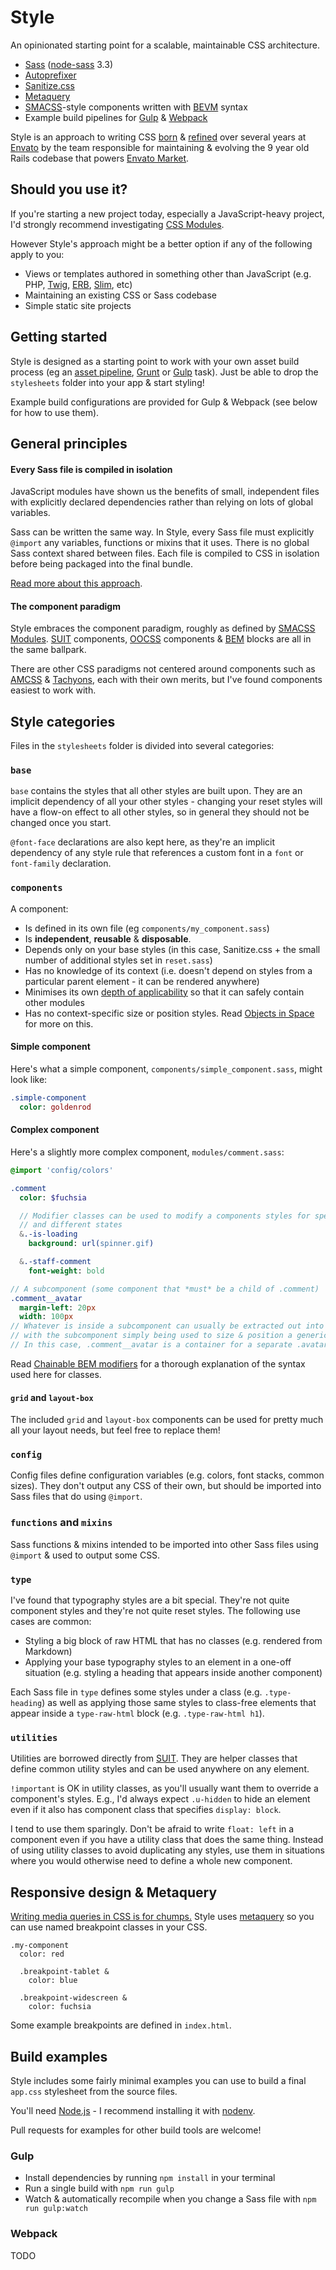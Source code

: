 # Style

An opinionated starting point for a scalable, maintainable CSS architecture.

- [Sass](http://sass-lang.com/) ([node-sass](https://github.com/sass/node-sass) 3.3)
- [Autoprefixer](https://github.com/postcss/autoprefixer)
- [Sanitize.css](https://10up.github.io/sanitize.css/)
- [Metaquery](https://github.com/benschwarz/metaquery)
- [SMACSS](http://smacss.com/)-style components written with [BEVM](http://webuild.envato.com/blog/chainable-bem-modifiers/) syntax
- Example build pipelines for [Gulp](http://gulpjs.com/) & [Webpack](https://webpack.github.io/)

Style is an approach to writing CSS [born](http://webuild.envato.com/blog/how-to-scale-and-maintain-legacy-css-with-sass-and-smacss/) & [refined](http://market.envato.com/) over several years at [Envato](http://www.envato.com/) by the team responsible for maintaining & evolving the 9 year old Rails codebase that powers [Envato Market](http://market.envato.com/).

## Should you use it?

If you're starting a new project today, especially a JavaScript-heavy project, I'd strongly recommend investigating [CSS Modules](http://glenmaddern.com/articles/css-modules).

However Style's approach might be a better option if any of the following apply to you:

- Views or templates authored in something other than JavaScript (e.g. PHP, [Twig](http://twig.sensiolabs.org/), [ERB](http://apidock.com/ruby/ERB), [Slim](http://slim-lang.com/), etc)
- Maintaining an existing CSS or Sass codebase
- Simple static site projects

## Getting started

Style is designed as a starting point to work with your own asset build process (eg an [asset pipeline](http://guides.rubyonrails.org/asset_pipeline.html), [Grunt](http://gruntjs.com/) or [Gulp](http://gulpjs.com/) task). Just be able to drop the `stylesheets` folder into your app & start styling!

Example build configurations are provided for Gulp & Webpack (see below for how to use them).

## General principles

#### Every Sass file is compiled in isolation

JavaScript modules have shown us the benefits of small, independent files with explicitly declared dependencies rather than relying on lots of global variables.

Sass can be written the same way. In Style, every Sass file must explicitly `@import` any variables, functions or mixins that it uses. There is no global Sass context shared between files. Each file is compiled to CSS in isolation before being packaged into the final bundle.

[Read more about this approach](http://bensmithett.com/smarter-css-builds-with-webpack/#no-global-sass-context).

#### The component paradigm

Style embraces the component paradigm, roughly as defined by [SMACSS Modules](https://smacss.com/book/type-module). [SUIT](https://github.com/suitcss/suit/) components, [OOCSS](https://github.com/stubbornella/oocss) components & [BEM](https://en.bem.info/method/definitions/) blocks are all in the same ballpark.

There are other CSS paradigms not centered around components such as [AMCSS](https://amcss.github.io/) & [Tachyons](http://tachyons.io/), each with their own merits, but I've found components easiest to work with.

## Style categories

Files in the `stylesheets` folder is divided into several categories:

### `base`

`base` contains the styles that all other styles are built upon. They are an implicit dependency of all your other styles - changing your reset styles will have a flow-on effect to all other styles, so in general they should not be changed once you start.

`@font-face` declarations are also kept here, as they're an implicit dependency of any style rule that references a custom font in a `font` or `font-family` declaration.

### `components`

A component:

- Is defined in its own file (eg `components/my_component.sass`)
- Is **independent**, **reusable** & **disposable**.
- Depends only on your base styles (in this case, Sanitize.css + the small number of additional styles set in `reset.sass`)
- Has no knowledge of its context (i.e. doesn't depend on styles from a particular parent element - it can be rendered anywhere)
- Minimises its own [depth of applicability](http://smacss.com/book/applicability) so that it can safely contain other modules
- Has no context-specific size or position styles. Read [Objects in Space](https://medium.com/objects-in-space/f6f404727) for more on this.

#### Simple component

Here's what a simple component, `components/simple_component.sass`, might look like:

```sass
.simple-component
  color: goldenrod
```

#### Complex component

Here's a slightly more complex component, `modules/comment.sass`:

```sass
@import 'config/colors'

.comment
  color: $fuchsia

  // Modifier classes can be used to modify a components styles for special cases
  // and different states
  &.-is-loading
    background: url(spinner.gif)

  &.-staff-comment
    font-weight: bold

// A subcomponent (some component that *must* be a child of .comment)
.comment__avatar
  margin-left: 20px
  width: 100px
// Whatever is inside a subcomponent can usually be extracted out into its own component,
// with the subcomponent simply being used to size & position a generic container.
// In this case, .comment__avatar is a container for a separate .avatar component.
```

Read [Chainable BEM modifiers](http://webuild.envato.com/blog/chainable-bem-modifiers/) for a thorough explanation of the syntax used here for classes.

#### `grid` and `layout-box`

The included `grid` and `layout-box` components can be used for pretty much all your layout needs, but feel free to replace them!

### `config`

Config files define configuration variables (e.g. colors, font stacks, common sizes). They don't output any CSS of their own, but should be imported into Sass files that do using `@import`.

### `functions` and `mixins`

Sass functions & mixins intended to be imported into other Sass files using `@import` & used to output some CSS.

### `type`

I've found that typography styles are a bit special. They're not quite component styles and they're not quite reset styles. The following use cases are common:

- Styling a big block of raw HTML that has no classes (e.g. rendered from Markdown)
- Applying your base typography styles to an element in a one-off situation (e.g. styling a heading that appears inside another component)

Each Sass file in `type` defines some styles under a class (e.g. `.type-heading`) as well as applying those same styles to class-free elements that appear inside a `type-raw-html` block (e.g. `.type-raw-html h1`).

### `utilities`

Utilities are borrowed directly from [SUIT](https://github.com/suitcss/suit/blob/master/doc/utilities.md). They are helper classes that define common utility styles and can be used anywhere on any element.

`!important` is OK in utility classes, as you'll usually want them to override a component's styles. E.g., I'd always expect `.u-hidden` to hide an element even if it also has component class that specifies `display: block`.

I tend to use them sparingly. Don't be afraid to write `float: left` in a component even if you have a utility class that does the same thing. Instead of using utility classes to avoid duplicating any styles, use them in situations where you would otherwise need to define a whole new component.

## Responsive design & Metaquery

[Writing media queries in CSS is for chumps.](http://glenmaddern.com/articles/metaquery-and-the-end-of-media-queries) Style uses [metaquery](https://github.com/benschwarz/metaquery) so you can use named breakpoint classes in your CSS.

```
.my-component
  color: red

  .breakpoint-tablet &
    color: blue

  .breakpoint-widescreen &
    color: fuchsia
```

Some example breakpoints are defined in `index.html`.

## Build examples

Style includes some fairly minimal examples you can use to build a final `app.css` stylesheet from the source files.

You'll need [Node.js](https://nodejs.org/en/) - I recommend installing it with [nodenv](https://github.com/OiNutter/nodenv).

Pull requests for examples for other build tools are welcome!

### Gulp

- Install dependencies by running `npm install` in your terminal
- Run a single build with `npm run gulp`
- Watch & automatically recompile when you change a Sass file with `npm run gulp:watch`

### Webpack

TODO

